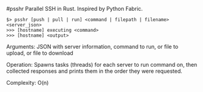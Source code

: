 #psshr
Parallel SSH in Rust. Inspired by Python Fabric.

```
$> psshr [push | pull | run] <command | filepath | filename> <server_json>
>>> [hostname] executing <command>
>>> [hostname] <output>
```

Arguments:	JSON with server information, command to run, or file to upload, or file to download

Operation:	Spawns tasks (threads) for each server to run command on, then collected responses and prints them in the order they were requested. 

Complexity:	O(n)
